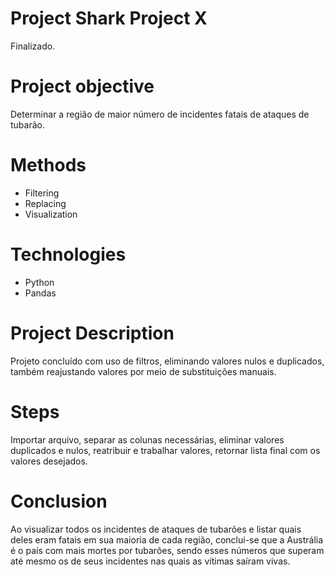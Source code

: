# Project Shark Project X

  Finalizado.
# Project objective

  Determinar a região de maior número de incidentes fatais de ataques de tubarão.
# Methods
 
  - Filtering
  - Replacing
  - Visualization
# Technologies 

  - Python
  - Pandas
# Project Description

  Projeto concluído com uso de filtros, eliminando valores nulos e duplicados, também reajustando valores por meio de substituições manuais.

# Steps
  Importar arquivo, separar as colunas necessárias, eliminar valores duplicados e nulos, reatribuir e trabalhar valores, retornar lista final com os valores desejados.

# Conclusion
  Ao visualizar todos os incidentes de ataques de tubarões e listar quais deles eram fatais em sua maioria de cada região, conclui-se que a Austrália é o país com mais mortes por tubarões, sendo esses números que superam até mesmo os de seus incidentes nas quais as vítimas saíram vivas.
  
 
